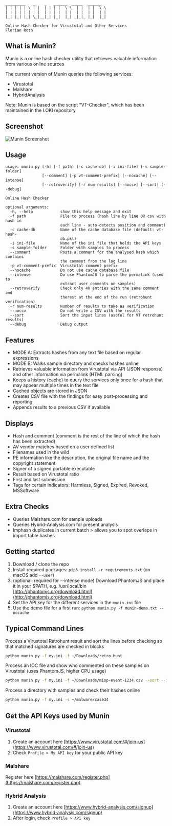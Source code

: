     _________   _    _   ______  _____  ______
    | | | | | \ | |  | | | |  \ \  | |  | |  \ \
    | | | | | | | |  | | | |  | |  | |  | |  | |
    |_| |_| |_| \_|__|_| |_|  |_| _|_|_ |_|  |_|

    Online Hash Checker for Virustotal and Other Services
    Florian Roth

## What is Munin?

Munin is a online hash checker utility that retrieves valuable information from various online sources

The current version of Munin queries the following services:

- Virustotal
- Malshare
- HybridAnalysis

Note: Munin is based on the script "VT-Checker", which has been maintained in the LOKI repository 

## Screenshot

![Munin Screenshot](https://github.com/Neo23x0/munin/blob/master/screens/munin.png "Munin in action")

## Usage

    usage: munin.py [-h] [-f path] [-c cache-db] [-i ini-file] [-s sample-folder]
                    [--comment] [-p vt-comment-prefix] [--nocache] [--intense]
                    [--retroverify] [-r num-results] [--nocsv] [--sort] [--debug]

    Online Hash Checker

    optional arguments:
      -h, --help            show this help message and exit
      -f path               File to process (hash line by line OR csv with hash in
                            each line - auto-detects position and comment)
      -c cache-db           Name of the cache database file (default: vt-hash-
                            db.pkl)
      -i ini-file           Name of the ini file that holds the API keys
      -s sample-folder      Folder with samples to process
      --comment             Posts a comment for the analysed hash which contains
                            the comment from the log line
      -p vt-comment-prefix  Virustotal comment prefix
      --nocache             Do not use cache database file
      --intense             Do use PhantomJS to parse the permalink (used to
                            extract user comments on samples)
      --retroverify         Check only 40 entries with the same comment and
                            therest at the end of the run (retrohunt verification)
      -r num-results        Number of results to take as verification
      --nocsv               Do not write a CSV with the results
      --sort                Sort the input lines (useful for VT retrohunt results)
      --debug               Debug output

## Features

- MODE A: Extracts hashes from any text file based on regular expressions
- MODE B: Walks sample directory and checks hashes online
- Retrieves valuable information from Virustotal via API (JSON response) and other information via permalink (HTML parsing)
- Keeps a history (cache) to query the services only once for a hash that may appear multiple times in the text file
- Cached objects are stored in JSON
- Creates CSV file with the findings for easy post-processing and reporting
- Appends results to a previous CSV if available

## Displays

- Hash and comment (comment is the rest of the line of which the hash has been extracted)
- AV vendor matches based on a user defined list
- Filenames used in the wild
- PE information like the description, the original file name and the copyright statement
- Signer of a signed portable executable
- Result based on Virustotal ratio
- First and last submission
- Tags for certain indicators: Harmless, Signed, Expired, Revoked, MSSoftware

## Extra Checks

- Queries Malshare.com for sample uploads
- Queries Hybrid-Analysis.com for present analysis
- Imphash duplicates in current batch > allows you to spot overlaps in import table hashes

## Getting started

1. Download / clone the repo
2. Install required packages: `pip3 install -r requirements.txt` (on macOS add `--user`)
3. (optional: required for --intense mode) Download PhantomJS and place it in your $PATH, e.g. /usr/local/bin [http://phantomjs.org/download.html](http://phantomjs.org/download.html)
4. Set the API key for the different services in the `munin.ini` file
5. Use the demo file for a first run: `python munin.py -f munin-demo.txt --nocache`

## Typical Command Lines

Process a Virustotal Retrohunt result and sort the lines before checking so that matched signatures are checked in blocks

```bash
python munin.py -f my.ini -f ~/Downloads/retro_hunt
```

Process an IOC file and show who commented on these samples on Virustotal (uses PhantomJS, higher CPU usage)

```bash
python munin.py -f my.ini -f ~/Downloads/misp-event-1234.csv --sort --intense
```

Process a directory with samples and check their hashes online

```bash
python munin.py -f my.ini -s ~/malware/case34
```

## Get the API Keys used by Munin

### Virustotal

1. Create an account here [https://www.virustotal.com/#/join-us](https://www.virustotal.com/#/join-us)
2. Check `Profile > My API key` for your public API key

### Malshare

Register here [https://malshare.com/register.php](https://malshare.com/register.php)

### Hybrid Analysis

1. Create an account here [https://www.hybrid-analysis.com/signup](https://www.hybrid-analysis.com/signup)
2. After login, check `Profile > API key`
